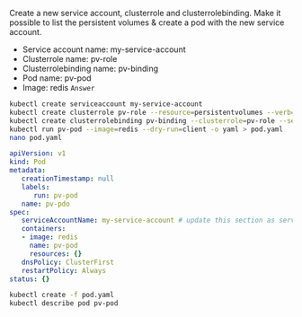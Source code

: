 Create a new service account, clusterrole and clusterrolebinding. Make it possible to list the persistent volumes & create a pod with the new service account.
- Service account name: my-service-account
- Clusterrole name: pv-role
- Clusterrolebinding name: pv-binding
- Pod name: pv-pod
- Image: redis
`Answer`
```bash
kubectl create serviceaccount my-service-account
kubectl create clusterrole pv-role --resource=persistentvolumes --verb=list
kubectl create clusterrolebinding pv-binding --clusterrole=pv-role --serviceaccount=default:my-service-account
kubectl run pv-pod --image=redis --dry-run=client -o yaml > pod.yaml
nano pod.yaml
```
```yaml
apiVersion: v1
kind: Pod
metadata:
   creationTimestamp: null
   labels:
      run: pv-pod
   name: pv-pdo
spec:
   serviceAccountName: my-service-account # update this section as service account
   containers:
   - image: redis
     name: pv-pod
     resources: {}
   dnsPolicy: ClusterFirst
   restartPolicy: Always
status: {}
```
```bash
kubectl create -f pod.yaml
kubectl describe pod pv-pod
```